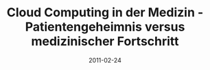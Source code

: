 ---
abstract: ''
authors:
- Bernhard Horn
- Thomas Grechenig
date: '2011-02-24'
featured: false
publication_types:
- '0'
publishDate: '2011-02-24'
title: Cloud Computing in der Medizin - Patientengeheimnis versus medizinischer Fortschritt
url_pdf: ''
---